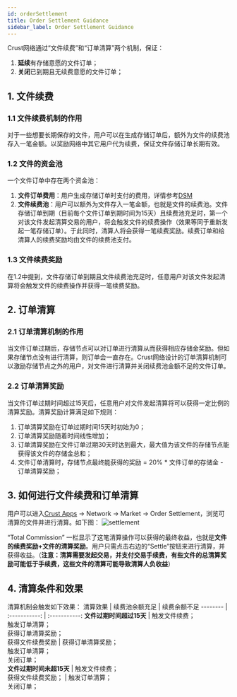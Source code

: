 ```yaml
---
id: orderSettlement
title: Order Settlement Guidance
sidebar_label: Order Settlement Guidance
---
```


Crust网络通过“文件续费”和“订单清算”两个机制，保证：
1. **延续**有存储意愿的文件订单；
2. **关闭**已到期且无续费意愿的文件订单；


## 1. 文件续费

### 1.1 文件续费机制的作用
对于一些想要长期保存的文件，用户可以在生成存储订单后，额外为文件的续费池存入一笔金额。以奖励网络中其它用户代为续费，保证文件存储订单长期有效。

### 1.2 文件的资金池
一个文件订单中存在两个资金池：
1. **文件订单费用**：用户生成存储订单时支付的费用，详情参考[DSM](https://wiki.crust.network/docs/en/DSM)
2. **文件续费池**：用户可以额外为文件存入一笔金额，也就是文件的续费池。文件存储订单到期（目前每个文件订单到期时间为15天）且续费池充足时，第一个对该文件发起清算交易的用户，将会触发文件的续费操作（效果等同于重新发起一笔存储订单）。于此同时，清算人将会获得一笔续费奖励。续费订单和给清算人的续费奖励均由文件的续费池支付。

### 1.3 文件续费奖励
在1.2中提到，文件存储订单到期且文件续费池充足时，任意用户对该文件发起清算将会触发文件的续费操作并获得一笔续费奖励。


## 2. 订单清算

### 2.1 订单清算机制的作用
当文件订单过期后，存储节点可以对订单进行清算从而获得相应存储金奖励。但如果存储节点没有进行清算，则订单会一直存在。Crust网络设计的订单清算机制可以激励存储节点之外的用户，对文件进行清算并关闭续费池金额不足的文件订单。

### 2.2 订单清算奖励

当文件订单过期时间超过15天后，任意用户对文件发起清算将可以获得一定比例的清算奖励。清算奖励计算满足如下规则：
1. 订单清算奖励在订单过期时间15天时初始为0；
2. 订单清算奖励随着时间线性增加；
3. 订单清算奖励在文件订单过期30天时达到最大，最大值为该文件的存储节点能获得该文件的存储金总和；
4. 文件订单清算时，存储节点最终能获得的奖励 = 20% * 文件订单的存储金 - 订单清算奖励；

## 3. 如何进行文件续费和订单清算

用户可以进入[Crust Apps](https://apps.crust.network/#/market/settlements) -> Network -> Market -> Order Settlement，浏览可清算的文件并进行清算。如下图：
![settlement](https://crust-data.oss-cn-shanghai.aliyuncs.com/wiki/storage/settlement.png)

“Total Commission” 一栏显示了这笔清算操作可以获得的最终收益，也就是**文件的续费奖励+文件的清算奖励**。用户只需点击右边的“Settle”按钮来进行清算，并获得收益。（**注意：清算需要发起交易，并支付交易手续费，有些文件的总清算奖励可能低于手续费，这些文件的清算可能导致清算人负收益**）

## 4. 清算条件和效果
清算机制会触发如下效果：
 清算效果  | 续费池余额充足     |     续费余额不足
 -------- | :-----------:  | :-----------: 
**文件过期时间超过15天**     | 触发文件续费；<br> 触发订单清算；<br> 获得订单清算奖励；<br> 获得文件续费奖励 | 获得订单清算奖励；<br> 触发订单清算；<br> 关闭订单；   
**文件过期时间未超15天**     | 触发文件续费；<br> 获得文件续费奖励；     | 触发订单清算；<br> 关闭订单；   

